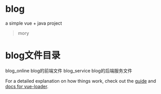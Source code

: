 # blog
 a simple vue + java project
> mory

 # blog文件目录
  blog_online blog的前端文件
  blog_service blog的后端服务文件

For a detailed explanation on how things work, check out the [guide](http://vuejs-templates.github.io/webpack/) and [docs for vue-loader](http://vuejs.github.io/vue-loader).


